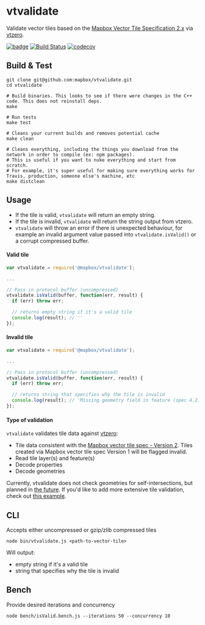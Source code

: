 # vtvalidate

Validate vector tiles based on the [Mapbox Vector Tile Specification 2.x](https://www.mapbox.com/vector-tiles/specification/) via [vtzero](https://github.com/mapbox/vtzero).

[![badge](https://mapbox.s3.amazonaws.com/cpp-assets/node-cpp-skel-badge_blue.svg)](https://github.com/mapbox/node-cpp-skel)
[![Build Status](https://travis-ci.com/mapbox/vtvalidate.svg?branch=master)](https://travis-ci.com/mapbox/vtvalidate)
[![codecov](https://codecov.io/gh/mapbox/vtvalidate/branch/master/graph/badge.svg)](https://codecov.io/gh/mapbox/vtvalidate)

## Build & Test
```shell
git clone git@github.com:mapbox/vtvalidate.git
cd vtvalidate

# Build binaries. This looks to see if there were changes in the C++ code. This does not reinstall deps.
make

# Run tests
make test

# Cleans your current builds and removes potential cache
make clean

# Cleans everything, including the things you download from the network in order to compile (ex: npm packages).
# This is useful if you want to nuke everything and start from scratch.
# For example, it's super useful for making sure everything works for Travis, production, someone else's machine, etc
make distclean
```

## Usage
 
- If the tile is valid, `vtvalidate` will return an empty string. 
- If the tile is invalid, `vtvalidate` will return the string output from vtzero. 
- `vtvalidate` will throw an error if there is unexpected behaviour, for example an invalid argument value passed into `vtvalidate.isValid()` or a corrupt compressed buffer.

#### Valid tile
```js
var vtvalidate = require('@mapbox/vtvalidate');

...

// Pass in protocol buffer (uncompressed)
vtvalidate.isValid(buffer, function(err, result) {
  if (err) throw err;

  // returns empty string if it's a valid tile
  console.log(result); // ''
});
```

#### Invalid tile
```js
var vtvalidate = require('@mapbox/vtvalidate');

...

// Pass in protocol buffer (uncompressed)
vtvalidate.isValid(buffer, function(err, result) {
  if (err) throw err;

  // returns string that specifies why the tile is invalid
  console.log(result); // 'Missing geometry field in feature (spec 4.2)'
});
```

#### Type of validation
`vtvalidate` validates tile data against [vtzero](https://github.com/mapbox/vtzero):
- Tile data consistent with the [Mapbox vector tile spec - Version 2](https://www.mapbox.com/vector-tiles/specification/). Tiles created via Mapbox vector tile spec Version 1 will be flagged invalid.
- Read tile layer(s) and feature(s)
- Decode properties
- Decode geometries

Currently, vtvalidate does not check geometries for self-intersections, but planned in [the future](https://github.com/mapbox/core-tech/issues/253). If you'd like to add more extensive tile validation, check out [this example](https://github.com/mapbox/vtzero/blob/master/examples/vtzero-check.cpp).


## CLI

Accepts either uncompressed or gzip/zlib compressed tiles

```
node bin/vtvalidate.js <path-to-vector-tile>
```
Will output:
- empty string if it's a valid tile
- string that specifies why the tile is invalid


## Bench
Provide desired iterations and concurrency
```
node bench/isValid.bench.js --iterations 50 --concurrency 10
```
